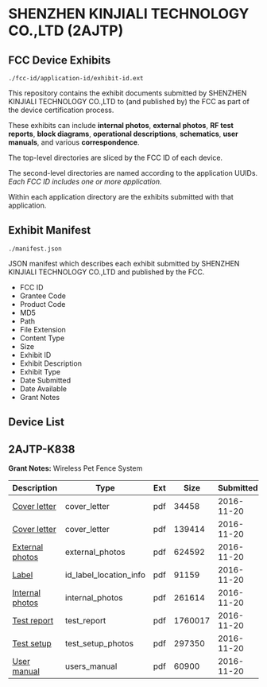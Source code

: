 # SHENZHEN KINJIALI TECHNOLOGY CO.,LTD (2AJTP)
## FCC Device Exhibits

```
./fcc-id/application-id/exhibit-id.ext
```

This repository contains the exhibit documents submitted by SHENZHEN KINJIALI TECHNOLOGY CO.,LTD to (and published by) the FCC as part of the device certification process.

These exhibits can include **internal photos**, **external photos**, **RF test reports**, **block diagrams**, **operational descriptions**, **schematics**, **user manuals**, and various **correspondence**.

The top-level directories are sliced by the FCC ID of each device.

The second-level directories are named according to the application UUIDs. *Each FCC ID includes one or more application.*

Within each application directory are the exhibits submitted with that application. 

## Exhibit Manifest

```
./manifest.json
```

JSON manifest which describes each exhibit submitted by SHENZHEN KINJIALI TECHNOLOGY CO.,LTD and published by the FCC.

- FCC ID
- Grantee Code
- Product Code
- MD5
- Path
- File Extension
- Content Type
- Size
- Exhibit ID
- Exhibit Description
- Exhibit Type
- Date Submitted
- Date Available
- Grant Notes

## Device List
## 2AJTP-K838
**Grant Notes:** Wireless Pet Fence System

| Description | Type | Ext | Size | Submitted | Available |
| ----------- | ---- | --- | ---- | --------- | --------- |
| [Cover letter](2AJTP-K838/1ebf598b7a38e16c92afca7bd9a2733a/3200807.pdf) | cover_letter | pdf | 34458 | 2016-11-20 | 2016-11-20 |
| [Cover letter](2AJTP-K838/1ebf598b7a38e16c92afca7bd9a2733a/3200808.pdf) | cover_letter | pdf | 139414 | 2016-11-20 | 2016-11-20 |
| [External photos](2AJTP-K838/1ebf598b7a38e16c92afca7bd9a2733a/3200809.pdf) | external_photos | pdf | 624592 | 2016-11-20 | 2016-11-20 |
| [Label](2AJTP-K838/1ebf598b7a38e16c92afca7bd9a2733a/3200810.pdf) | id_label_location_info | pdf | 91159 | 2016-11-20 | 2016-11-20 |
| [Internal photos](2AJTP-K838/1ebf598b7a38e16c92afca7bd9a2733a/3200811.pdf) | internal_photos | pdf | 261614 | 2016-11-20 | 2016-11-20 |
| [Test report](2AJTP-K838/1ebf598b7a38e16c92afca7bd9a2733a/3200814.pdf) | test_report | pdf | 1760017 | 2016-11-20 | 2016-11-20 |
| [Test setup](2AJTP-K838/1ebf598b7a38e16c92afca7bd9a2733a/3200815.pdf) | test_setup_photos | pdf | 297350 | 2016-11-20 | 2016-11-20 |
| [User manual](2AJTP-K838/1ebf598b7a38e16c92afca7bd9a2733a/3200816.pdf) | users_manual | pdf | 60900 | 2016-11-20 | 2016-11-20 |
